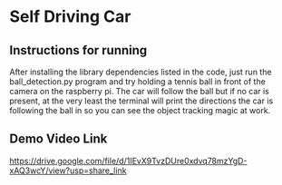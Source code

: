 # Self Driving Car

## Instructions for running
After installing the library dependencies listed in the code, just run the ball_detection.py program and try holding a tennis ball in front of the camera on the raspberry pi. The car will follow the ball but if no car is present, at the very least the terminal will print the directions the car is following the ball in so you can see the object tracking magic at work. 

## Demo Video Link
https://drive.google.com/file/d/1IEvX9TvzDUre0xdvq78mzYgD-xAQ3wcY/view?usp=share_link
